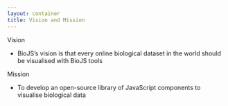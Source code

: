 ```yaml
---
layout: container
title: Vision and Mission
---
```


Vision

* BioJS’s vision is that every online biological dataset in the world should be visualised with BioJS tools

Mission

* To develop an open-source library of JavaScript components to visualise biological data
